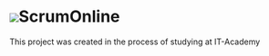 # <img src="client/favicon.ico">ScrumOnline
This project was created in the process of studying at IT-Academy
